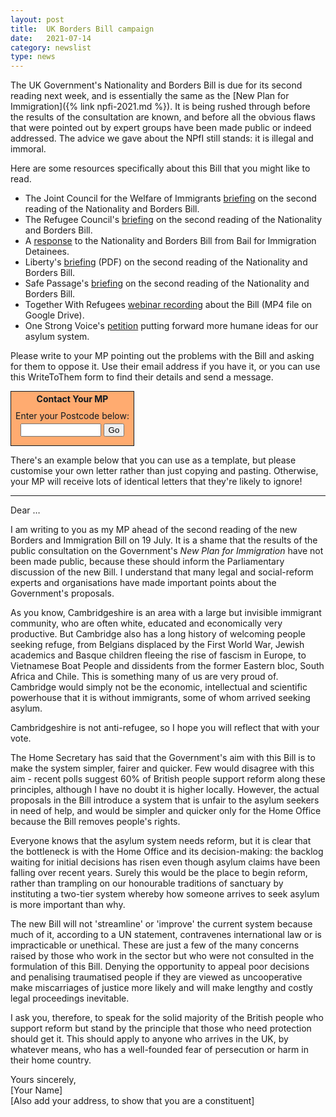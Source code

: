 ```yaml
---
layout: post
title:  UK Borders Bill campaign
date:   2021-07-14
category: newslist
type: news
---
```


The UK Government's Nationality and Borders Bill is due for its second reading next week, and is essentially the same as the [New Plan for Immigration]({% link npfi-2021.md %}). It is being rushed through before the results of the consultation are known, and before all the obvious flaws that were pointed out by expert groups have been made public or indeed addressed. The advice we gave about the NPfI still stands: it is illegal and immoral.

Here are some resources specifically about this Bill that you might like to read.

- The Joint Council for the Welfare of Immigrants [briefing](https://www.jcwi.org.uk/nationality-and-borders-bill-second-reading-briefing) on the second reading of the Nationality and Borders Bill.
- The Refugee Council's [briefing](https://www.refugeecouncil.org.uk/information/resources/nationality-and-borders-bill-second-reading-refugee-council-briefing/) on the second reading of the Nationality and Borders Bill.
- A [response](https://www.biduk.org/articles/850-bid-s-response-to-the-nationality-and-borders-bill) to the Nationality and Borders Bill from Bail for Immigration Detainees.
- Liberty's [briefing](https://www.libertyhumanrights.org.uk/wp-content/uploads/2019/02/Libertys-second-reading-briefing-on-the-Nationality-and-Borders-Bill.pdf) (PDF) on the second reading of the Nationality and Borders Bill.
- Safe Passage's [briefing](https://drive.google.com/file/d/1iqlPEHKz-WEy2sAf9y50RwVTCYZ4JQ8X/view) on the second reading of the Nationality and Borders Bill.
- Together With Refugees [webinar recording](https://drive.google.com/file/d/1AODOjRwFQkIyLc7YaqUZAuKxEgvu-GVi/view?usp=sharing) about the Bill (MP4 file on Google Drive).
- One Strong Voice's [petition](https://www.onestrongvoice.org.uk/petition.html) putting forward more humane ideas for our asylum system.

Please write to your MP pointing out the problems with the Bill and asking for them to oppose it. Use their email address if you have it, or you can use this WriteToThem form to find their details and send a message.

<!-- WriteToThem conventional box, start -->
<div style="padding:0; border:1px solid #101820; width:14em; margin: 0;
           background-color:#FFAB70;">
   <form method="get" action="https://www.writetothem.com/" style="text-align:center">
       <div style="background-color:#FFAB70;padding:3px; color:#101820;">
               <strong>Contact Your MP</strong>
       </div>
       <div style="margin:0.5em; color:#101820; background-color: #FFAB70;">
           <div style="margin-bottom:0.25em;">Enter your Postcode below:</div>
           <input type="text" name="pc" size="13">
           <input type="hidden" name="a" value="westminstermp">
           <input type="submit" value="Go">
       </div>
   </form>
</div>
<!-- WriteToThem conventional box, end-->

There's an example below that you can use as a template, but please customise your own letter rather than just copying and pasting. Otherwise, your MP will receive lots of identical letters that they're likely to ignore!

---

Dear …

I am writing to you as my MP ahead of the second reading of the new Borders and Immigration Bill on 19 July. It is a shame that the results of the public consultation on the Government's *New Plan for Immigration* have not been made public, because these should inform the Parliamentary discussion of the new Bill. I understand that many legal and social-reform experts and organisations have made important points about the Government's proposals.

As you know, Cambridgeshire is an area with a large but invisible immigrant community, who are often white, educated and economically very productive. But Cambridge also has a long history of welcoming people seeking refuge, from Belgians displaced by the First World War, Jewish academics and Basque children fleeing the rise of fascism in Europe, to Vietnamese Boat People and dissidents from the former Eastern bloc, South Africa and Chile. This is something many of us are very proud of. Cambridge would simply not be the economic, intellectual and scientific powerhouse that it is without immigrants, some of whom arrived seeking asylum.

Cambridgeshire is not anti-refugee, so I hope you will reflect that with your vote.

The Home Secretary has said that the Government's aim with this Bill is to make the system simpler, fairer and quicker. Few would disagree with this aim - recent polls suggest 60% of British people support reform along these principles, although I have no doubt it is higher locally. However, the actual proposals in the Bill introduce a system that is unfair to the asylum seekers in need of help, and would be simpler and quicker only for the Home Office because the Bill removes people's rights.

Everyone knows that the asylum system needs reform, but it is clear that the bottleneck is with the Home Office and its decision-making: the backlog waiting for initial decisions has risen even though asylum claims have been falling over recent years. Surely this would be the place to begin reform, rather than trampling on our honourable traditions of sanctuary by instituting a two-tier system whereby how someone arrives to seek asylum is more important than why.

The new Bill will not 'streamline' or 'improve' the current system because much of it, according to a UN statement, contravenes international law or is impracticable or unethical. These are just a few of the many concerns raised by those who work in the sector but who were not consulted in the formulation of this Bill. Denying the opportunity to appeal poor decisions and penalising traumatised people if they are viewed as uncooperative make miscarriages of justice more likely and will make lengthy and costly legal proceedings inevitable.

I ask you, therefore, to speak for the solid majority of the British people who support reform but stand by the principle that those who need protection should get it. This should apply to anyone who arrives in the UK, by whatever means, who has a well-founded fear of persecution or harm in their home country.

Yours sincerely,<br>
[Your Name]<br>
[Also add your address, to show that you are a constituent]
